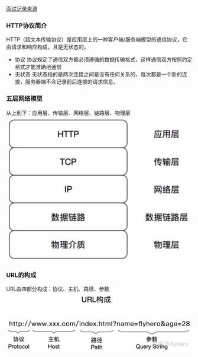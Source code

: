 [面试记录来源](https://zhuanlan.zhihu.com/p/60450391)
### HTTP协议简介
HTTP（超文本传输协议）是应用层上的一种客户端/服务端模型的通信协议，它由请求和响应构成，且是无状态的。

+ 协议
    协议规定了通信双方都必须遵循的数据传输格式，这样通信双方按照约定格式才能准确地通信
+ 无状态
  无状态指的是两次连接之间是没有任何关系的，每次都是一个新的连接，服务器端不会记录前后连接的请求信息。

### 五层网络模型
从上到下：应用层、传输层、网络层、链路层、物理层
![五层网络模型](images/五层网络模型.png)

### URL的构成
URL由四部分构成：协议、主机、路径、参数
![URL构成](images/URL构成.jpg)